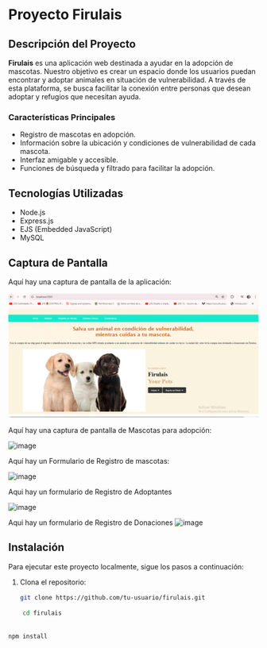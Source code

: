 # Proyecto Firulais

## Descripción del Proyecto

**Firulais** es una aplicación web destinada a ayudar en la adopción de mascotas. Nuestro objetivo es crear un espacio donde los usuarios puedan encontrar y adoptar animales en situación de vulnerabilidad. A través de esta plataforma, se busca facilitar la conexión entre personas que desean adoptar y refugios que necesitan ayuda.

### Características Principales

- Registro de mascotas en adopción.
- Información sobre la ubicación y condiciones de vulnerabilidad de cada mascota.
- Interfaz amigable y accesible.
- Funciones de búsqueda y filtrado para facilitar la adopción.

## Tecnologías Utilizadas

- Node.js
- Express.js
- EJS (Embedded JavaScript)
- MySQL


## Captura de Pantalla

Aquí hay una captura de pantalla de la aplicación:

![alt text](image.png)

Aquí hay una captura de pantalla de Mascotas para adopción:

![image](https://github.com/user-attachments/assets/40e593b0-6707-47c9-861d-e14a033e7dcf)

Aquí hay un Formulario de Registro de mascotas:

![image](https://github.com/user-attachments/assets/6eeec1b3-e8e6-4462-b880-4154a4f06e8b)

Aqui hay un formulario de Registro de Adoptantes

![image](https://github.com/user-attachments/assets/799b0ee7-e574-49bb-8c01-cc4275a01119)

Aqui hay un formulario de Registro de Donaciones
![image](https://github.com/user-attachments/assets/57365cf8-e844-4f90-8e58-a413f52bd31f)


## Instalación

Para ejecutar este proyecto localmente, sigue los pasos a continuación:

1. Clona el repositorio:
   ```bash
   git clone https://github.com/tu-usuario/firulais.git
    ```
```bash
    cd firulais
```
```bash

npm install
```
